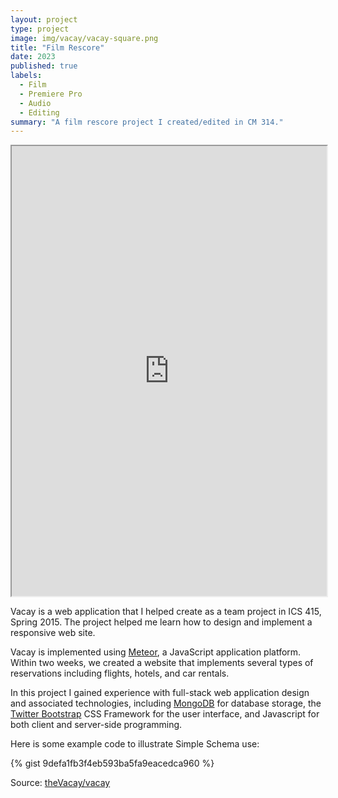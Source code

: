 ```yaml
---
layout: project
type: project
image: img/vacay/vacay-square.png
title: "Film Rescore"
date: 2023
published: true
labels:
  - Film
  - Premiere Pro
  - Audio
  - Editing
summary: "A film rescore project I created/edited in CM 314."
---
```


<iframe src="https://drive.google.com/file/d/1W7o5U_i4wopnK1-lKSt0ikBOdjjI_H_K/preview" width="1280" height="720" allow="autoplay; fullscreen" style="display: block; margin: 0 auto; max-width: 100%; max-height: 100vh;"></iframe>


Vacay is a web application that I helped create as a team project in ICS 415, Spring 2015. The project helped me learn how to design and implement a responsive web site.

Vacay is implemented using [Meteor](http://meteor.com), a JavaScript application platform. Within two weeks, we created a website that implements several types of reservations including flights, hotels, and car rentals.

In this project I gained experience with full-stack web application design and associated technologies, including [MongoDB](http://mongodb.com) for database storage, the [Twitter Bootstrap](http://getbootstrap.com/) CSS Framework for the user interface, and Javascript for both client and server-side programming. 

Here is some example code to illustrate Simple Schema use:

{% gist 9defa1fb3f4eb593ba5fa9eacedca960 %}
 
Source: <a href="https://github.com/theVacay/vacay">theVacay/vacay</a>
